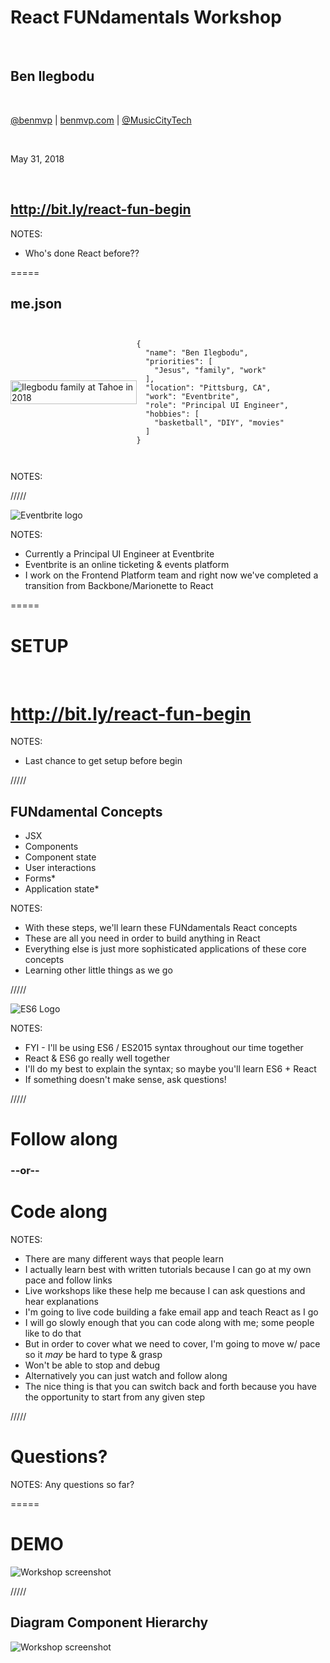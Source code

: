 # React FUNdamentals Workshop

<br />

## Ben Ilegbodu

<br />

[@benmvp](https://twitter.com/benmvp) | [benmvp.com](/) | [@MusicCityTech](https://twitter.com/MusicCityTech)

<br />

May 31, 2018

<br />

## http://bit.ly/react-fun-begin

NOTES:
- Who's done React before??

=====

## me.json

<div style="display:flex;align-items:center">
	<div style="flex:0 0 40%;">
		<img src="../../img/family-tahoe-2018-selfie.jpg" style="width:100%;height:auto" alt="Ilegbodu family at Tahoe in 2018" />
	</div>
	<div style="flex:0 0 50%;">
		<pre class="large"><code class="lang-json">
{
  "name": "Ben Ilegbodu",
  "priorities": [
    "Jesus", "family", "work"
  ],
  "location": "Pittsburg, CA",
  "work": "Eventbrite",
  "role": "Principal UI Engineer",
  "hobbies": [
    "basketball", "DIY", "movies"
  ]
}
			</code></pre>
	</div>
</div>

NOTES:

/////

![Eventbrite logo](../../img/eventbrite/wordmark-orange.png)
<!-- .element: style="border: 0; background: none; margin: 0; box-shadow: none;" -->

NOTES:
- Currently a Principal UI Engineer at Eventbrite
- Eventbrite is an online ticketing & events platform
- I work on the Frontend Platform team and right now we've completed a transition from Backbone/Marionette to React

=====

# SETUP

<br />

# http://bit.ly/react-fun-begin

NOTES:
- Last chance to get setup before begin

/////

## FUNdamental Concepts

- JSX
- Components
- Component state
- User interactions
- Forms*
- Application state*

NOTES:
- With these steps, we'll learn these FUNdamentals React concepts
- These are all you need in order to build anything in React
- Everything else is just more sophisticated applications of these core concepts
- Learning other little things as we go

/////

![ES6 Logo](../../img/es6/es6-logo.png)

NOTES:
- FYI - I'll be using ES6 / ES2015 syntax throughout our time together
- React & ES6 go really well together
- I'll do my best to explain the syntax; so maybe you'll learn ES6 + React
- If something doesn't make sense, ask questions!

/////

# Follow along

### --or--

# Code along

NOTES:
- There are many different ways that people learn
- I actually learn best with written tutorials because I can go at my own pace and follow links
- Live workshops like these help me because I can ask questions and hear explanations
- I'm going to live code building a fake email app and teach React as I go
- I will go slowly enough that you can code along with me; some people like to do that
- But in order to cover what we need to cover, I'm going to move w/ pace so it _may_ be hard to type & grasp
- Won't be able to stop and debug
- Alternatively you can just watch and follow along
- The nice thing is that you can switch back and forth because you have the opportunity to start from any given step

/////

# Questions?

NOTES:
Any questions so far?

=====

# DEMO

![Workshop screenshot](../../img/react/workshop-screenshot.png)
<!-- .element: style="width:65%" -->

/////

## Diagram Component Hierarchy

![Workshop screenshot](../../img/react/workshop-screenshot.png)
<!-- .element: style="width:65%" -->

<div class="code-highlight fragment current-visible" style="height: 810px; top: 133px; left: 310px; width: 560px"></div>
<div class="code-highlight fragment current-visible" style="height: 103px; top: 383px; left: 310px; width: 560px"></div>
<div class="code-highlight fragment current-visible" style="height: 810px; top: 133px; left: 860px; width: 685px"></div>

/////

## Agenda

1. [JSX](https://github.com/benmvp/react-workshop/blob/master/src/react/01-jsx)
1. [Components](https://github.com/benmvp/react-workshop/blob/master/src/react/02-components)
1. [Lists](https://github.com/benmvp/react-workshop/blob/master/src/react/03-lists)
1. [Email View](https://github.com/benmvp/react-workshop/blob/master/src/react/04-email-view)
1. [Email Form](https://github.com/benmvp/react-workshop/blob/master/src/react/05-email-form)*
1. [Submit email form](https://github.com/benmvp/react-workshop/blob/master/src/react/06-submit-email-form)*

NOTES:
- Here's our agenda
- Gonna to be learn React by building a "real" application
- Hoping to Step 4 before lunch, and knock out the remaining 6 afterwards
- Step 4 is where a lot of the meat is
- We'll start off real slow and the progressively pick up the pace
- There are actually more steps in the Github workshop which you can do on your own afterwards

/////

# Questions?

NOTES:
Any more questions?


=====

![Minions Let's Get Started](../../img/giphy/lets-get-started.gif)
<!-- .element: style="border: 0; background: none; margin: 0; box-shadow: none; width: 75%" -->

=====

## More functionality

- [Forms](https://github.com/benmvp/react-workshop/blob/master/src/react/05-email-form)
- [APIs](https://github.com/benmvp/react-workshop/blob/master/src/react/08-api)
- [Styling](https://github.com/benmvp/react-workshop/blob/master/src/react/09-styling)
- [Redux](https://github.com/benmvp/react-workshop/blob/master/src/redux)
- [Testing](https://github.com/benmvp/react-workshop/blob/master/src/testing)
- Form validation
- Routing
- Animation
- Server rendering

/////

# Questions?

NOTES:
- What questions can I answer about anything?
- Things you were hoping I'd cover 

=====

![React Workshop Stars](../../img/react/workshop-stars.png)
<!-- .element: style="width:75%" -->

<div class="code-highlight" style="height: 250px; top: 33px; left: 820px; width: 460px"></div>

NOTES:
- Do me a solid and and star the repo


/////

![Jack Sparrow Thanks](../../img/giphy/thanks-jack-sparrow.gif)
<!-- .element: style="width: 50%" -->

## Ben Ilegbodu

[benmvp.com](/) | [@benmvp](https://twitter.com/benmvp) | [ben@benmvp.com](mailto:ben@benmvp.com)  
[github/benmvp](https://github.com/benmvp)
<br /><br />

Ask me anything! [benmvp.com/ama](http://www.benmvp.com/ama/)

NOTES:
- So that's it!
- Ask questions on Twitter, via email or AMA!
- Thanks!
